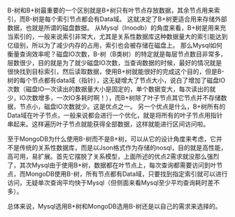 

B-树和B+树最重要的一个区别就是B+树只有叶节点存放数据，其余节点用来索引，而B-树是每个索引节点都会有Data域。
这就决定了B+树更适合用来存储外部数据，也就是所谓的磁盘数据。
从Mysql（Inoodb）的角度来看，B+树是用来充当索引的，一般来说索引非常大，尤其是关系性数据库这种数据量大的索引能达到亿级别，所以为了减少内存的占用，索引也会被存储在磁盘上。
那么Mysql如何衡量查询效率呢？磁盘IO次数，B-树（B类树）的特定就是每层节点数目非常多，层数很少，目的就是为了就少磁盘IO次数，当查询数据的时候，最好的情况就是很快找到目标索引，然后读取数据，使用B+树就能很好的完成这个目的，但是B-树的每个节点都有data域（指针），这无疑增大了节点大小，说白了增加了磁盘IO次数（磁盘IO一次读出的数据量大小是固定的，单个数据变大，每次读出的就少，IO次数增多，一次IO多耗时啊！），而B+树除了叶子节点其它节点并不存储数据，节点小，磁盘IO次数就少。这是优点之一。
另一个优点是什么，B+树所有的Data域在叶子节点，一般来说都会进行一个优化，就是将所有的叶子节点用指针串起来。这样遍历叶子节点就能获得全部数据，这样就能进行区间访问啦。

至于MongoDB为什么使用B-树而不是B+树，可以从它的设计角度来考虑，它并不是传统的关系性数据库，而是以Json格式作为存储的nosql，目的就是高性能，高可用，易扩展。首先它摆脱了关系模型，上面所述的优点2需求就没那么强烈了，其次Mysql由于使用B+树，数据都在叶节点上，每次查询都需要访问到叶节点，而MongoDB使用B-树，所有节点都有Data域，只要找到指定索引就可以进行访问，无疑单次查询平均快于Mysql（但侧面来看Mysql至少平均查询耗时差不多）。

总体来说，Mysql选用B+树和MongoDB选用B-树还是以自己的需求来选择的。